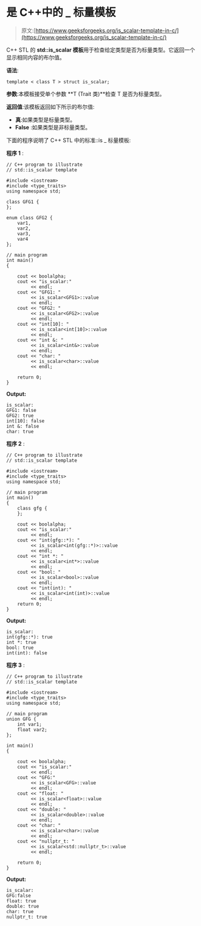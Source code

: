 # 是 C++中的 _ 标量模板

> 原文:[https://www.geeksforgeeks.org/is_scalar-template-in-c/](https://www.geeksforgeeks.org/is_scalar-template-in-c/)

C++ STL 的 **std::is_scalar 模板**用于检查给定类型是否为标量类型。它返回一个显示相同内容的布尔值。

**语法**:

```
template < class T > struct is_scalar;
```

**参数**:本模板接受单个参数 **T (Trait 类)**检查 T 是否为标量类型。

**返回值**:该模板返回如下所示的布尔值:

*   **真**:如果类型是标量类型。
*   **False** :如果类型是非标量类型。

下面的程序说明了 C++ STL 中的标准::is _ 标量模板:

**程序 1** :

```
// C++ program to illustrate
// std::is_scalar template

#include <iostream>
#include <type_traits>
using namespace std;

class GFG1 {
};

enum class GFG2 {
    var1,
    var2,
    var3,
    var4
};

// main program
int main()
{

    cout << boolalpha;
    cout << "is_scalar:"
         << endl;
    cout << "GFG1: "
         << is_scalar<GFG1>::value
         << endl;
    cout << "GFG2: "
         << is_scalar<GFG2>::value
         << endl;
    cout << "int[10]: "
         << is_scalar<int[10]>::value
         << endl;
    cout << "int &: "
         << is_scalar<int&>::value
         << endl;
    cout << "char: "
         << is_scalar<char>::value
         << endl;

    return 0;
}
```

**Output:**

```
is_scalar:
GFG1: false
GFG2: true
int[10]: false
int &: false
char: true

```

**程序 2** :

```
// C++ program to illustrate
// std::is_scalar template

#include <iostream>
#include <type_traits>
using namespace std;

// main program
int main()
{
    class gfg {
    };

    cout << boolalpha;
    cout << "is_scalar:"
         << endl;
    cout << "int(gfg::*): "
         << is_scalar<int(gfg::*)>::value
         << endl;
    cout << "int *: "
         << is_scalar<int*>::value
         << endl;
    cout << "bool: "
         << is_scalar<bool>::value
         << endl;
    cout << "int(int): "
         << is_scalar<int(int)>::value
         << endl;
    return 0;
}
```

**Output:**

```
is_scalar:
int(gfg::*): true
int *: true
bool: true
int(int): false

```

**程序 3** :

```
// C++ program to illustrate
// std::is_scalar template

#include <iostream>
#include <type_traits>
using namespace std;

// main program
union GFG {
    int var1;
    float var2;
};

int main()
{

    cout << boolalpha;
    cout << "is_scalar:"
         << endl;
    cout << "GFG:"
         << is_scalar<GFG>::value
         << endl;
    cout << "float: "
         << is_scalar<float>::value
         << endl;
    cout << "double: "
         << is_scalar<double>::value
         << endl;
    cout << "char: "
         << is_scalar<char>::value
         << endl;
    cout << "nullptr_t: "
         << is_scalar<std::nullptr_t>::value
         << endl;

    return 0;
}
```

**Output:**

```
is_scalar:
GFG:false
float: true
double: true
char: true
nullptr_t: true

```